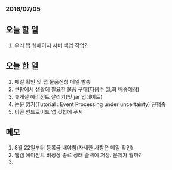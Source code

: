 ### 2016/07/05

## 오늘 할 일

1. 우리 랩 웹페이지 서버 백업 작업?


## 오늘 한 일
1. 메일 확인 및 랩 물품신청 메일 발송
2. 쿠팡에서 생활에 필요한 물품 구매(다음주 월,화 배송예정)
3. 휴게실 에이전트 살리기(및 jar 업데이트)
4. 논문 읽기(Tutorial : Event Processing under uncertainty) 진행중
5. 비콘 안드로이드 앱 깃헙에 푸시



## 메모
1. 8월 22일부터 등록금 내야함(자세한 사항은 메일 확인)
2. 웹캠 에이전트 비정상 종료 상태 슬랙에 저장. 문제가 뭘까?
3. 